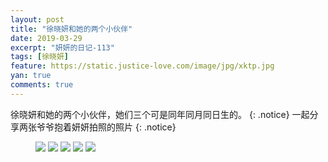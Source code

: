 ```yaml
---
layout: post
title: "徐晓妍和她的两个小伙伴"
date: 2019-03-29
excerpt: "妍妍的日记-113"
tags: [徐晓妍]
feature: https://static.justice-love.com/image/jpg/xktp.jpg
yan: true
comments: true
---
```

徐晓妍和她的两个小伙伴，她们三个可是同年同月同日生的。
{: .notice}
一起分享两张爷爷抱着妍妍拍照的照片
{: .notice}
<figure>
    <img src="{{ site.staticUrl }}/yanyan/image/sangexiaohuoban5.jpg" />
    <img src="{{ site.staticUrl }}/yanyan/image/sangexiaohuoban1.jpg" />
    <img src="{{ site.staticUrl }}/yanyan/image/sangexiaohuoban3.jpg" />
    <img src="{{ site.staticUrl }}/yanyan/image/sangexiaohuoban2.jpg" />
    <img src="{{ site.staticUrl }}/yanyan/image/sangexiaohuoban4.jpg" />
</figure>
